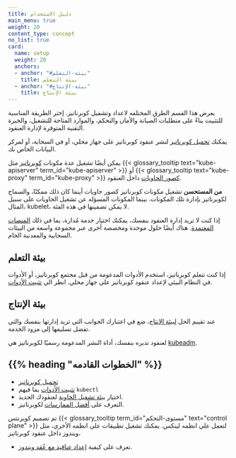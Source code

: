 ```yaml
---
title: دليل الاستخدام
main_menu: true
weight: 20
content_type: concept
no_list: true
card:
  name: setup
  weight: 20
  anchors:
  - anchor: "#بيئة-التعلم"
    title: بيئة التعلم
  - anchor: "#بيئة-الإنتاج"
    title: بيئة الإنتاج  
---
```


<!-- overview-->

 يعرض هذا القسم الطرق المختلفه لاعداد وتشفيل كوبرناتيز. إختر الطريقة المناسبة للتثبيت بناءً على متطلبات الصيانة والأمان والتحكم، والموارد المتاحة للتشغيل، والخبرة التقنية المتوفرة لإدارة العنقود.

يمكنك [تحميل كوبرناتيز](/releases/download/) لنشر عنقود كوبرناتيز على جهاز محلي، أو في السحابة، أو لمركز البيانات الخاص بك.

يمكن أيضًا تشغيل عدة مكونات [كوبرناتيز](/docs/concepts/overview/components/) مثل {{< glossary_tooltip text="kube-apiserver" term_id="kube-apiserver" >}} أو {{< glossary_tooltip text="kube-proxy" term_id="kube-proxy" >}} [كصور الحاويات](/releases/download/#container-images) داخل العنقود.

**من المستحسن** تشغيل مكونات كوبرناتيز كصور حاويات أينما كان ذلك ممكنًا، والسماح لكوبرناتيز بإدارة تلك المكونات. بينما المكونات المسؤله عن تشغيل الحاويات على سبيل المثال، kubelet، لا يمكن تضمينها في هذه الفئة.


إذا كنت لا تريد إدارة العنقود بنفسك، يمكنك اختيار خدمة مُدارة، بما في ذلك [المنصات المعتمدة](/docs/setup/production-environment/turnkey-solutions/). هناك أيضًا حلول موحدة ومخصصة أخرى عبر مجموعة واسعة من البيئات السحابية والمعدنية الخام.

<!-- body -->

## بيئة التعلم

إذا كنت تتعلم كوبرناتيز، استخدم الأدوات المدعومة من قبل مجتمع كوبرناتيز، أو الأدوات في النظام البيئي لإعداد عنقود كوبرناتيز على جهاز محلي.
 انظر الي [تثبيت الأدوات](/docs/tasks/tools/).

## بيئة الإنتاج

عند تقييم الحل  [لبيئة الإنتاج](/docs/setup/production-environment/)، ضع في اعتبارك الجوانب التي تريد إدارتها بنفسك والتي تفضل تسليمها إلى مزود الخدمة.

لعنقود تديره بنفسك، أداة النشر المدعومة رسميًا لكوبرناتيز هي [kubeadm](/docs/setup/production-environment/tools/kubeadm/).

## {{% heading "الخطوات القادمه" %}}

- [تحميل كوبرناتيز](/releases/download/)
- [تثبيت الأدوات](/docs/tasks/tools/) بما فيهم `kubectl`
- اختيار [بيئة تشغيل الحاوية](/docs/setup/production-environment/container-runtimes/) لعنقودك الجديد.
- التعرف على [أفضل الممارسات](/docs/concepts/overview/what-is-kubernetes/) لكوبرناتيز.

تم تصميم كوبرنتس {{< glossary_tooltip term_id="مستوى-التحكم" text="control plane" >}} لتعمل علي انظمه لينكس. يمكنك تشغيل تطبيقات علي انظمه الأخري، مثل ويندوز داخل عنقود كوبرناتيز،

- تعرف على كيفية [إعداد عناقيد مع عُقد ويندوز](/docs/setup/production-environment/windows/user-guide-windows-containers/).
